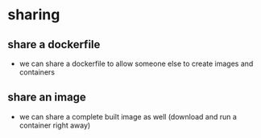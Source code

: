 # sharing

## share a dockerfile

- we can share a dockerfile to allow someone else to create images and containers

## share an image 

- we can share a complete built image as well (download and run a container right away)